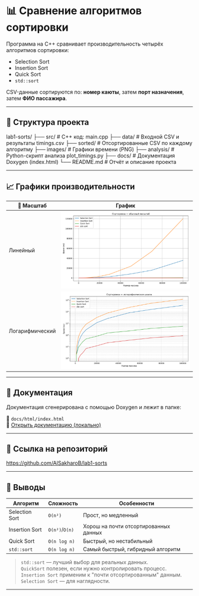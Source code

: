 # 📊 Сравнение алгоритмов сортировки

Программа на C++ сравнивает производительность четырёх алгоритмов сортировки:
- Selection Sort
- Insertion Sort
- Quick Sort
- `std::sort`

CSV-данные сортируются по: **номер каюты**, затем **порт назначения**, затем **ФИО пассажира**.

---

## 📁 Структура проекта

lab1-sorts/
├── src/            # C++ код: main.cpp
├── data/           # Входной CSV и результаты timings.csv
├── sorted/         # Отсортированные CSV по каждому алгоритму
├── images/         # Графики времени (PNG)
├── analysis/       # Python-скрипт анализа plot_timings.py
├── docs/           # Документация Doxygen (index.html)
└── README.md       # Отчёт и описание проекта


---

## 📈 Графики производительности

| 📌 Масштаб | График |
|-----------|--------|
| Линейный  | ![Linear](images/sort_plot_linear.png) |
| Логарифмический | ![Log](images/sort_plot_log.png) |

---

## 📄 Документация

Документация сгенерирована с помощью Doxygen и лежит в папке:

📁 `docs/html/index.html`  
📌 [Открыть документацию (локально)](docs/html/index.html)

---

## 📎 Ссылка на репозиторий

https://github.com/AlSakharoB/lab1-sorts

---

## 🧠 Выводы

| Алгоритм       | Сложность   | Особенности                         |
|----------------|-------------|-------------------------------------|
| Selection Sort | `O(n²)`     | Прост, но медленный                 |
| Insertion Sort | `O(n²)`/`O(n)`| Хорош на почти отсортированных данных |
| Quick Sort     | `O(n log n)`| Быстрый, но нестабильный            |
| `std::sort`    | `O(n log n)`| Самый быстрый, гибридный алгоритм   |

> `std::sort` — лучший выбор для реальных данных.  
> `QuickSort` полезен, если нужно контролировать процесс.  
> `Insertion Sort` применим к "почти отсортированным" данным.  
> `Selection Sort` — для наглядности.

---